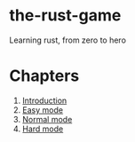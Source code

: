 # the-rust-game
Learning rust, from zero to hero

# Chapters

1. [Introduction](./chapters/01_intro/01_Introduction.md)
2. [Easy mode](./chapters/02_easy_mode/01_Introduction.md)
3. [Normal mode](./chapters/02_normal_mode/01_Introduction.md)
4. [Hard mode](./chapters/02_hard_mode/01_Introduction.md)